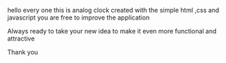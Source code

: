 hello every one this is analog clock created with the simple html ,css and javascript
you are free to improve the application 

Always ready to take your new idea to make it even more functional and attractive


Thank you